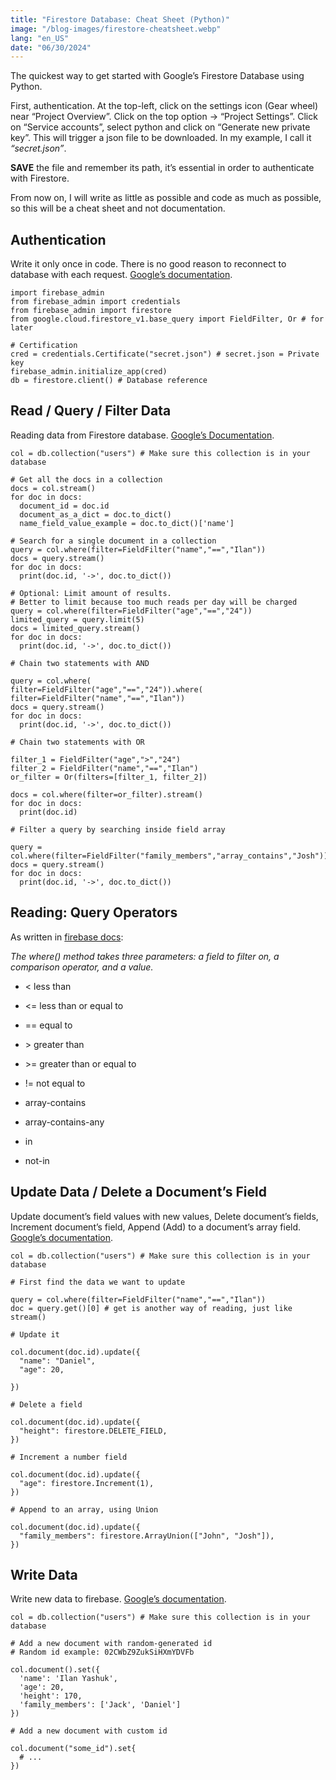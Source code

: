 ```yaml
---
title: "Firestore Database: Cheat Sheet (Python)"
image: "/blog-images/firestore-cheatsheet.webp"
lang: "en_US"
date: "06/30/2024"
---
```


The quickest way to get started with Google’s Firestore Database using Python.

First, authentication. At the top-left, click on the settings icon (Gear wheel) near “Project Overview”. Click on the top option -> “Project Settings”. Click on “Service accounts”, select python and click on “Generate new private key”. This will trigger a json file to be downloaded. In my example, I call it _“secret.json”_.

**SAVE** the file and remember its path, it’s essential in order to authenticate with Firestore.

From now on, I will write as little as possible and code as much as possible, so this will be a cheat sheet and not documentation.

## Authentication

Write it only once in code. There is no good reason to reconnect to database with each request. [Google’s documentation](https://firebase.google.com/docs/firestore/quickstart#initialize).

```
import firebase_admin
from firebase_admin import credentials
from firebase_admin import firestore
from google.cloud.firestore_v1.base_query import FieldFilter, Or # for later

# Certification
cred = credentials.Certificate("secret.json") # secret.json = Private key
firebase_admin.initialize_app(cred)
db = firestore.client() # Database reference
```

## Read / Query / Filter Data

Reading data from Firestore database. [Google’s Documentation](https://firebase.google.com/docs/firestore/query-data/get-data#get_a_document).

```
col = db.collection("users") # Make sure this collection is in your database

# Get all the docs in a collection
docs = col.stream()
for doc in docs:
  document_id = doc.id
  document_as_a_dict = doc.to_dict()
  name_field_value_example = doc.to_dict()['name']

# Search for a single document in a collection
query = col.where(filter=FieldFilter("name","==","Ilan"))
docs = query.stream()
for doc in docs:
  print(doc.id, '->', doc.to_dict())

# Optional: Limit amount of results.
# Better to limit because too much reads per day will be charged
query = col.where(filter=FieldFilter("age","==","24"))
limited_query = query.limit(5)
docs = limited_query.stream()
for doc in docs:
  print(doc.id, '->', doc.to_dict())

# Chain two statements with AND

query = col.where(
filter=FieldFilter("age","==","24")).where(
filter=FieldFilter("name","==","Ilan"))
docs = query.stream()
for doc in docs:
  print(doc.id, '->', doc.to_dict())

# Chain two statements with OR

filter_1 = FieldFilter("age",">","24")
filter_2 = FieldFilter("name","==","Ilan")
or_filter = Or(filters=[filter_1, filter_2])

docs = col.where(filter=or_filter).stream()
for doc in docs:
  print(doc.id)

# Filter a query by searching inside field array

query = col.where(filter=FieldFilter("family_members","array_contains","Josh"))
docs = query.stream()
for doc in docs:
  print(doc.id, '->', doc.to_dict())
```

## Reading: Query Operators

As written in [firebase docs](https://firebase.google.com/docs/firestore/query-data/queries#query_operators):

_The where() method takes three parameters: a field to filter on, a comparison operator, and a value._

- < less than

- <= less than or equal to

- == equal to

- \> greater than

- \>= greater than or equal to

- != not equal to

- array-contains

- array-contains-any

- in

- not-in

## Update Data / Delete a Document’s Field

Update document’s field values with new values, Delete document’s fields, Increment document’s field, Append (Add) to a document’s array field. [Google’s documentation](https://firebase.google.com/docs/firestore/manage-data/add-data#update-data).

```
col = db.collection("users") # Make sure this collection is in your database

# First find the data we want to update

query = col.where(filter=FieldFilter("name","==","Ilan"))
doc = query.get()[0] # get is another way of reading, just like stream()

# Update it

col.document(doc.id).update({
  "name": "Daniel",
  "age": 20,

})

# Delete a field

col.document(doc.id).update({
  "height": firestore.DELETE_FIELD,
})

# Increment a number field

col.document(doc.id).update({
  "age": firestore.Increment(1),
})

# Append to an array, using Union

col.document(doc.id).update({
  "family_members": firestore.ArrayUnion(["John", "Josh"]),
})
```

## Write Data

Write new data to firebase. [Google’s documentation](https://firebase.google.com/docs/firestore/manage-data/add-data#add_a_document).

```
col = db.collection("users") # Make sure this collection is in your database

# Add a new document with random-generated id
# Random id example: 02CWbZ9ZukSiHXmYDVFb

col.document().set({
  'name': 'Ilan Yashuk',
  'age': 20,
  'height': 170,
  'family_members': ['Jack', 'Daniel']
})

# Add a new document with custom id

col.document("some_id").set{
  # ...
})
```
